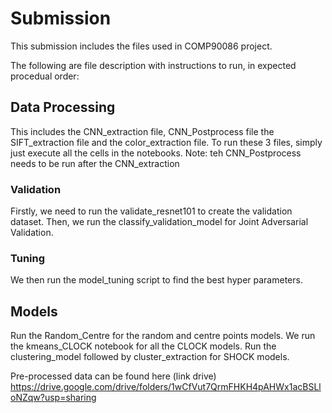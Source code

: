 # Submission

This submission includes the files used in COMP90086 project.

The following are file description with instructions to run, in expected procedual order:

## Data Processing
This includes the CNN_extraction file, CNN_Postprocess file the SIFT_extraction file and the color_extraction file. 
To run these 3 files, simply just execute all the cells in the notebooks.
Note: teh CNN_Postprocess needs to be run after the CNN_extraction
### Validation
Firstly, we need to run the validate_resnet101 to create the validation dataset. 
Then, we run the classify_validation_model for Joint Adversarial Validation.
### Tuning
We then run the model_tuning script to find the best hyper parameters.
## Models
Run the Random_Centre for the random and centre points models.
We run the kmeans_CLOCK notebook for all the CLOCK models.
Run the clustering_model followed by cluster_extraction for SHOCK models.

Pre-processed data can be found here (link drive)
https://drive.google.com/drive/folders/1wCfVut7QrmFHKH4pAHWx1acBSLloNZqw?usp=sharing